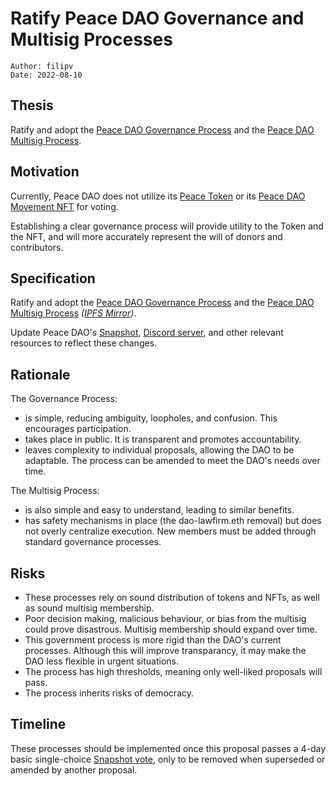 # Ratify Peace DAO Governance and Multisig Processes

```
Author: filipv
Date: 2022-08-10
```

## Thesis

Ratify and adopt the [Peace DAO Governance Process](https://gov.move.xyz/peace/governance/process) and the [Peace DAO Multisig Process](https://gov.move.xyz/peace/governance/multisig).

## Motivation

Currently, Peace DAO does not utilize its [Peace Token](https://juicebox.money/p/peace) or its [Peace DAO Movement NFT](https://etherscan.io/token/0x1c43e7fb2885d9ff4403521eae41d7943f7f51ee) for voting. 

Establishing a clear governance process will provide utility to the Token and the NFT, and will more accurately represent the will of donors and contributors.

## Specification

Ratify and adopt the [Peace DAO Governance Process](https://gov.move.xyz/peace/governance/process) and the [Peace DAO Multisig Process](https://gov.move.xyz/peace/governance/multisig) *([IPFS Mirror](https://gateway.pinata.cloud/ipfs/QmSYd5ZpWA8pzp2fUmvAkvDc9u4TB3LwVpNBhzJk437A4B))*.

Update Peace DAO's [Snapshot](https://snapshot.org/#/peace.movedao.eth), [Discord server](https://discord.gg/movexyz), and other relevant resources to reflect these changes.

## Rationale

The Governance Process:
- is simple, reducing ambiguity, loopholes, and confusion. This encourages participation.
- takes place in public. It is transparent and promotes accountability.
- leaves complexity to individual proposals, allowing the DAO to be adaptable. The process can be amended to meet the DAO's needs over time.

The Multisig Process:
- is also simple and easy to understand, leading to similar benefits.
- has safety mechanisms in place (the dao-lawfirm.eth removal) but does not overly centralize execution. New members must be added through standard governance processes.

## Risks

- These processes rely on sound distribution of tokens and NFTs, as well as sound multisig membership.
- Poor decision making, malicious behaviour, or bias from the multisig could prove disastrous. Multisig membership should expand over time.
- This government process is more rigid than the DAO's current processes. Although this will improve transparancy, it may make the DAO less flexible in urgent situations.
- The process has high thresholds, meaning only well-liked proposals will pass.
- The process inherits risks of democracy.

## Timeline

These processes should be implemented once this proposal passes a 4-day basic single-choice [Snapshot vote](https://snapshot.org/#/movedao.eth), only to be removed when superseded or amended by another proposal.
